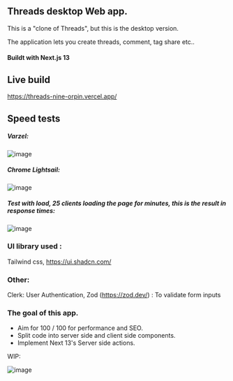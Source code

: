 ## Threads desktop Web app.
This is a "clone of Threads", but this is the desktop version. 

The application lets you create threads, comment, tag share etc.. 

#### Buildt with Next.js 13


## Live build
https://threads-nine-orpin.vercel.app/

## Speed tests
##### Varzel:
![image](https://github.com/msagerup/threads/assets/23620566/1188b2e4-0941-464d-a01d-ebd64479cbff)

##### Chrome Lightsail:
![image](https://github.com/msagerup/threads/assets/23620566/42a11425-2940-48b5-94ac-c113acb36b30)

##### Test with load, 25 clients loading the page for minutes, this is the result in response times:

![image](https://github.com/msagerup/threads/assets/23620566/1aceda52-3bda-4c70-a2e3-ac4f848fdf10)




### UI library used :
Tailwind css,
https://ui.shadcn.com/

### Other:
Clerk: User Authentication,
Zod (https://zod.dev/) : To validate form inputs

### The goal of this app.

+ Aim for 100 / 100 for performance and SEO.
+ Split code into server side and client side components. 
+ Implement Next 13's Server side actions.


WIP: 

![image](https://github.com/msagerup/threads/assets/23620566/2bbf0232-79bf-47ed-a80e-3af0141c5cec)

